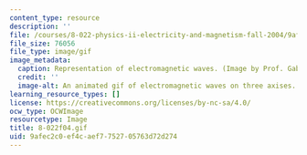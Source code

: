 ```yaml
---
content_type: resource
description: ''
file: /courses/8-022-physics-ii-electricity-and-magnetism-fall-2004/9afec2c0ef4caef7752705763d72d274_8-022f04.gif
file_size: 76056
file_type: image/gif
image_metadata:
  caption: Representation of electromagnetic waves. (Image by Prof. Gabriella Sciolla.)
  credit: ''
  image-alt: An animated gif of electromagnetic waves on three axises.
learning_resource_types: []
license: https://creativecommons.org/licenses/by-nc-sa/4.0/
ocw_type: OCWImage
resourcetype: Image
title: 8-022f04.gif
uid: 9afec2c0-ef4c-aef7-7527-05763d72d274
---
```

